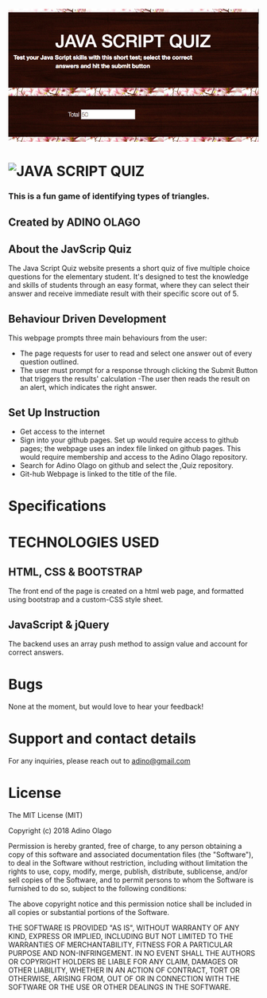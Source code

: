 ![JavaScrip Quiz](https://github.com/Adino-S/Quiz/blob/master/img/javaquiz.png)

# ![**JAVA SCRIPT QUIZ**](https://adino-s.github.io/triangle-tracker/)
### This is a fun game of identifying types of triangles.

## Created by **ADINO OLAGO**

## About the JavScrip Quiz
The Java Script Quiz website presents a short quiz of five multiple choice questions for the elementary student. It's designed to test the knowledge and skills of students through an easy format, where they can select their answer and receive immediate result with their specific score out of 5.

## Behaviour Driven Development
This webpage prompts three main behaviours from the user:
- The page requests for user to read and select one answer out of every question outlined.
- The user must prompt for a response through clicking the Submit Button that triggers the results' calculation
-The user then reads the result on an alert, which indicates the right answer.

## Set Up Instruction
- Get access to the internet
- Sign into your github pages. Set up would require access to github pages; the webpage uses an index file linked on github pages. This would require membership and access to the Adino Olago repository.
- Search for Adino Olago on github and select the ,Quiz repository.
- Git-hub Webpage is linked to the title of the file.

# Specifications

# **TECHNOLOGIES USED**
## HTML, CSS & BOOTSTRAP
The front end of the page is created on a html web page, and formatted using bootstrap and a custom-CSS style sheet.

## JavaScript & jQuery
The backend uses an array push method to assign value and account for correct answers. 

# Bugs
None at the moment, but would love to hear your feedback!

# Support and contact details
For any inquiries, please reach out to adino@gmail.com

# License
The MIT License (MIT)

Copyright (c) 2018 Adino Olago

Permission is hereby granted, free of charge, to any person obtaining a copy
of this software and associated documentation files (the "Software"), to deal
in the Software without restriction, including without limitation the rights
to use, copy, modify, merge, publish, distribute, sublicense, and/or sell
copies of the Software, and to permit persons to whom the Software is
furnished to do so, subject to the following conditions:

The above copyright notice and this permission notice shall be included in all
copies or substantial portions of the Software.

THE SOFTWARE IS PROVIDED "AS IS", WITHOUT WARRANTY OF ANY KIND, EXPRESS OR
IMPLIED, INCLUDING BUT NOT LIMITED TO THE WARRANTIES OF MERCHANTABILITY,
FITNESS FOR A PARTICULAR PURPOSE AND NON-INFRINGEMENT. IN NO EVENT SHALL THE
AUTHORS OR COPYRIGHT HOLDERS BE LIABLE FOR ANY CLAIM, DAMAGES OR OTHER
LIABILITY, WHETHER IN AN ACTION OF CONTRACT, TORT OR OTHERWISE, ARISING FROM,
OUT OF OR IN CONNECTION WITH THE SOFTWARE OR THE USE OR OTHER DEALINGS IN THE
SOFTWARE.
